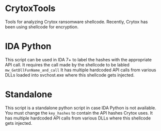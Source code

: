# CrytoxTools
Tools for analyzing Crytox ransomware shellcode. Recently, Crytox has been using shellcode for encryption. 

# IDA Python 
This script can be used in IDA 7+ to label the hashes with the appropriate API call. It requires the call made by the shellcode to be labled `mw_GetDllFunName_and_call` It has multiple hardcoded API calls from various DLLs loaded into svchost.exe where this shellcode gets injected. 

# Standalone
This script is a standalone python script in case IDA Python is not available. You must change the `key_hashes` to contain the API hashes Crytox uses. It has multiple hardcoded API calls from various DLLs where this shellcode gets injected.
